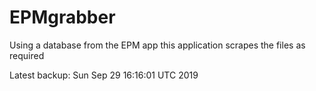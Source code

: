 # EPMgrabber
Using a database from the EPM app this application scrapes the files as required


Latest backup: Sun Sep 29 16:16:01 UTC 2019
